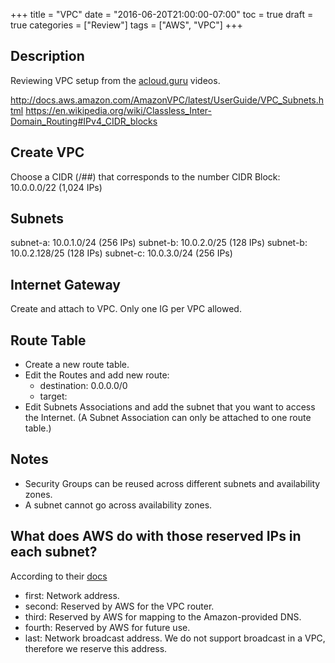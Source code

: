 +++
title = "VPC"
date = "2016-06-20T21:00:00-07:00"
toc = true
draft = true
categories = ["Review"]
tags = ["AWS", "VPC"]
+++

## Description
Reviewing VPC setup from the [acloud.guru](acloud.guru) videos.

http://docs.aws.amazon.com/AmazonVPC/latest/UserGuide/VPC_Subnets.html
https://en.wikipedia.org/wiki/Classless_Inter-Domain_Routing#IPv4_CIDR_blocks

## Create VPC
Choose a CIDR (/##) that corresponds to the number
CIDR Block: 10.0.0.0/22 (1,024 IPs)

## Subnets
subnet-a: 10.0.1.0/24 (256 IPs)
subnet-b: 10.0.2.0/25 (128 IPs)
subnet-b: 10.0.2.128/25 (128 IPs)
subnet-c: 10.0.3.0/24 (256 IPs)

## Internet Gateway
Create and attach to VPC. Only one IG per VPC allowed.

## Route Table
* Create a new route table.
* Edit the Routes and add new route:
	* destination: 0.0.0.0/0
	* target: <Internet Gateway created above>
* Edit Subnets Associations and add the subnet that you want to access the Internet. (A Subnet Association can only be attached to one route table.)

## Notes
* Security Groups can be reused across different subnets and availability zones.
* A subnet cannot go across availability zones.

## What does AWS do with those reserved IPs in each subnet?
According to their [docs](http://docs.aws.amazon.com/AmazonVPC/latest/UserGuide/VPC_Subnets.html#SubnetSize)

* first: Network address.
* second: Reserved by AWS for the VPC router.
* third: Reserved by AWS for mapping to the Amazon-provided DNS.
* fourth: Reserved by AWS for future use.
* last: Network broadcast address. We do not support broadcast in a VPC, therefore we reserve this address.